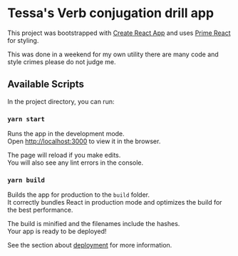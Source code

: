 # Tessa's Verb conjugation drill app

This project was bootstrapped with [Create React App](https://github.com/facebook/create-react-app) and uses [Prime React](https://www.primefaces.org/primereact/) for styling.

This was done in a weekend for my own utility there are many code and style crimes please do not judge me.

## Available Scripts

In the project directory, you can run:

### `yarn start`

Runs the app in the development mode.\
Open [http://localhost:3000](http://localhost:3000) to view it in the browser.

The page will reload if you make edits.\
You will also see any lint errors in the console.

### `yarn build`

Builds the app for production to the `build` folder.\
It correctly bundles React in production mode and optimizes the build for the best performance.

The build is minified and the filenames include the hashes.\
Your app is ready to be deployed!

See the section about [deployment](https://facebook.github.io/create-react-app/docs/deployment) for more information.
